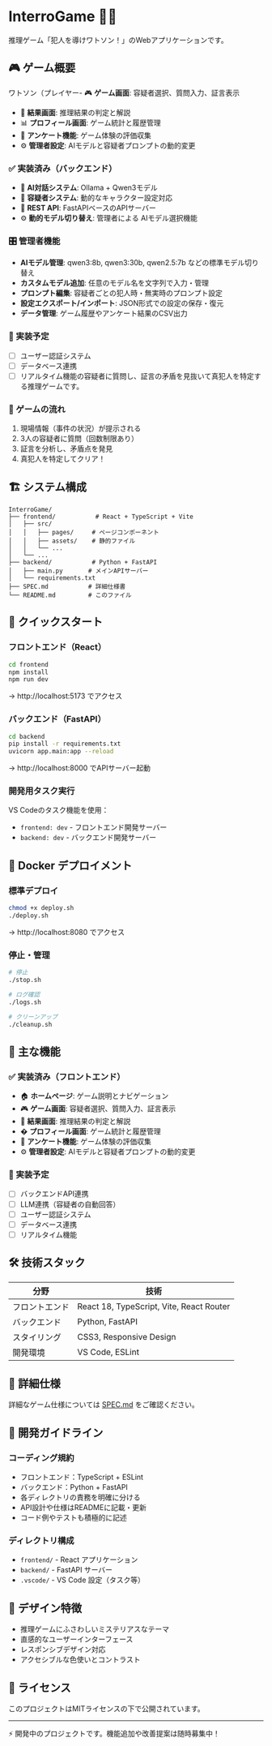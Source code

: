 # InterroGame 🕵️‍♂️

推理ゲーム「犯人を導けワトソン！」のWebアプリケーションです。

## 🎮 ゲーム概要

ワトソン（プレイヤー- 🎮 **ゲーム画面**: 容疑者選択、質問入力、証言表示
- 🎯 **結果画面**: 推理結果の判定と解説
- 📊 **プロフィール画面**: ゲーム統計と履歴管理
- 📝 **アンケート機能**: ゲーム体験の評価収集
- ⚙️ **管理者設定**: AIモデルと容疑者プロンプトの動的変更

### ✅ 実装済み（バックエンド）
- 🤖 **AI対話システム**: Ollama + Qwen3モデル
- 🔄 **容疑者システム**: 動的なキャラクター設定対応
- 📡 **REST API**: FastAPIベースのAPIサーバー
- ⚙️ **動的モデル切り替え**: 管理者による AIモデル選択機能

### 🎛️ 管理者機能
- **AIモデル管理**: qwen3:8b, qwen3:30b, qwen2.5:7b などの標準モデル切り替え
- **カスタムモデル追加**: 任意のモデル名を文字列で入力・管理
- **プロンプト編集**: 容疑者ごとの犯人時・無実時のプロンプト設定
- **設定エクスポート/インポート**: JSON形式での設定の保存・復元
- **データ管理**: ゲーム履歴やアンケート結果のCSV出力

### 🔄 実装予定
- [ ] ユーザー認証システム
- [ ] データベース連携
- [ ] リアルタイム機能の容疑者に質問し、証言の矛盾を見抜いて真犯人を特定する推理ゲームです。

### 🎯 ゲームの流れ
1. 現場情報（事件の状況）が提示される
2. 3人の容疑者に質問（回数制限あり）
3. 証言を分析し、矛盾点を発見
4. 真犯人を特定してクリア！

## 🏗️ システム構成

```
InterroGame/
├── frontend/           # React + TypeScript + Vite
│   ├── src/
│   │   ├── pages/     # ページコンポーネント
│   │   ├── assets/    # 静的ファイル
│   │   └── ...
│   └── ...
├── backend/           # Python + FastAPI
│   ├── main.py       # メインAPIサーバー
│   └── requirements.txt
├── SPEC.md           # 詳細仕様書
└── README.md         # このファイル
```

## 🚀 クイックスタート

### フロントエンド（React）
```bash
cd frontend
npm install
npm run dev
```
→ http://localhost:5173 でアクセス

### バックエンド（FastAPI）
```bash
cd backend
pip install -r requirements.txt
uvicorn app.main:app --reload
```
→ http://localhost:8000 でAPIサーバー起動

### 開発用タスク実行
VS Codeのタスク機能を使用：
- `frontend: dev` - フロントエンド開発サーバー
- `backend: dev` - バックエンド開発サーバー

## 🐳 Docker デプロイメント

### 標準デプロイ
```bash
chmod +x deploy.sh
./deploy.sh
```
→ http://localhost:8080 でアクセス

### 停止・管理
```bash
# 停止
./stop.sh

# ログ確認
./logs.sh

# クリーンアップ
./cleanup.sh
```

## 📱 主な機能

### ✅ 実装済み（フロントエンド）
- 🏠 **ホームページ**: ゲーム説明とナビゲーション
- 🎮 **ゲーム画面**: 容疑者選択、質問入力、証言表示
- 🎯 **結果画面**: 推理結果の判定と解説
- � **プロフィール画面**: ゲーム統計と履歴管理
- 📝 **アンケート機能**: ゲーム体験の評価収集
- ⚙️ **管理者設定**: AIモデルと容疑者プロンプトの動的変更

### 🔄 実装予定
- [ ] バックエンドAPI連携
- [ ] LLM連携（容疑者の自動回答）
- [ ] ユーザー認証システム
- [ ] データベース連携
- [ ] リアルタイム機能

## 🛠️ 技術スタック

| 分野 | 技術 |
|------|------|
| フロントエンド | React 18, TypeScript, Vite, React Router |
| バックエンド | Python, FastAPI |
| スタイリング | CSS3, Responsive Design |
| 開発環境 | VS Code, ESLint |

## 📖 詳細仕様

詳細なゲーム仕様については [SPEC.md](./SPEC.md) をご確認ください。

## 🤝 開発ガイドライン

### コーディング規約
- フロントエンド：TypeScript + ESLint
- バックエンド：Python + FastAPI
- 各ディレクトリの責務を明確に分ける
- API設計や仕様はREADMEに記載・更新
- コード例やテストも積極的に記述

### ディレクトリ構成
- `frontend/` - React アプリケーション
- `backend/` - FastAPI サーバー
- `.vscode/` - VS Code 設定（タスク等）

## 🎨 デザイン特徴

- 推理ゲームにふさわしいミステリアスなテーマ
- 直感的なユーザーインターフェース
- レスポンシブデザイン対応
- アクセシブルな色使いとコントラスト

## 📝 ライセンス

このプロジェクトはMITライセンスの下で公開されています。

---

⚡ 開発中のプロジェクトです。機能追加や改善提案は随時募集中！

